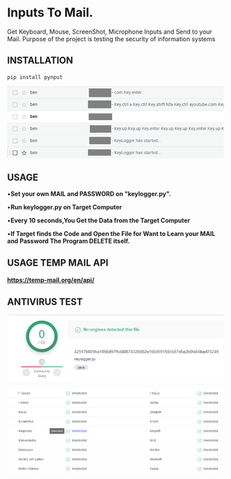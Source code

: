 # Inputs To Mail.
Get Keyboard, Mouse, ScreenShot, Microphone Inputs and Send to your Mail.
Purpose of the project is testing the security of information systems

## INSTALLATION

```
pip install pynput

```

![github-small](/images/3.png)

## USAGE

•**Set your own MAIL and PASSWORD on "keylogger.py".**

•**Run keylogger.py on Target Computer**

•**Every 10 seconds,You Get the Data from the Target Computer**

•**If Target finds the Code and Open the File for Want to Learn your MAIL and Password The Program DELETE itself.**

## USAGE TEMP MAIL API

#### https://temp-mail.org/en/api/


## ANTIVIRUS TEST

![github-small](/images/1.png)

![github-small](/images/2.png)
